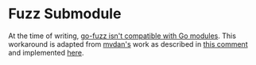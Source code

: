 # Fuzz Submodule

At the time of writing, [go-fuzz isn't compatible with Go modules](https://github.com/dvyukov/go-fuzz/issues/195). This workaround is adapted from [mvdan's](https://github.com/mvdan) work as described in [this comment](https://github.com/dvyukov/go-fuzz/issues/195#issuecomment-523526736) and implemented [here](https://github.com/mvdan/sh/commit/6c13161a56af5dece4e33497e909ee4cbe3ee6bf).
